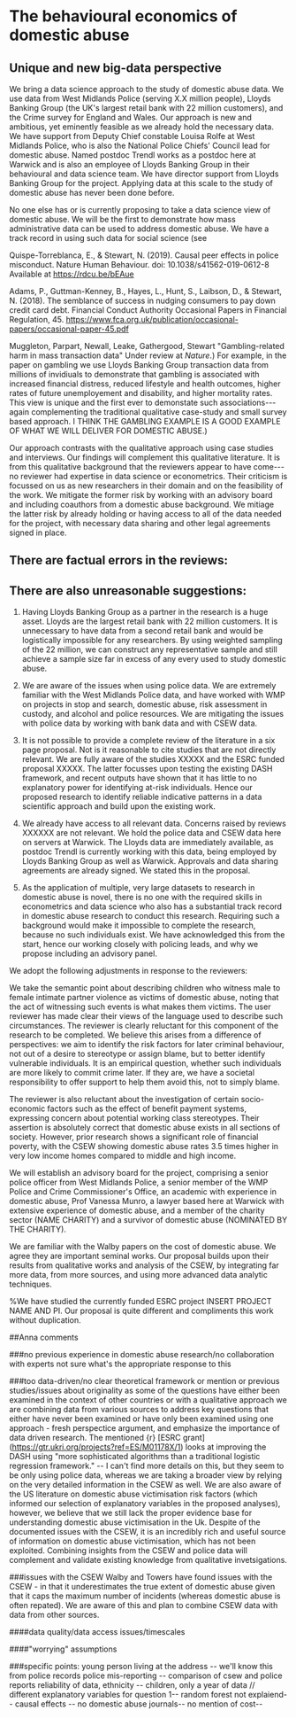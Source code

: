 # The behavioural economics of domestic abuse

## Unique and new big-data perspective

We bring a data science approach to the study of domestic abuse data. We use data from West Midlands Police (serving X.X million people), Lloyds Banking Group (the UK's largest retail bank with 22 million customers), and the Crime survey for England and Wales. Our approach is new and ambitious, yet eminently feasible as we already hold the necessary data. We have support from Deputy Chief constable Louisa Rolfe at West Midlands Police, who is also the National Police Chiefs' Council lead for domestic abuse. Named postdoc Trendl works as a postdoc here at Warwick and is also an employee of Lloyds Banking Group in their behavioural and data science team. We have director support from Lloyds Banking Group for the project. Applying data at this scale to the study of domestic abuse has never been done before. 

No one else has or is currently proposing to take a data science view of domestic abuse. We will be the first to demonstrate how mass administrative data can be used to address domestic abuse. We have a track record in using such data for social science (see 

Quispe-Torreblanca, E., & Stewart, N. (2019). Causal peer effects in police misconduct. Nature Human Behaviour. doi: 10.1038/s41562-019-0612-8 Available at https://rdcu.be/bEAue

Adams, P., Guttman-Kenney, B., Hayes, L., Hunt, S., Laibson, D., & Stewart, N. (2018). The semblance of success in nudging consumers to pay down credit card debt. Financial Conduct Authority Occasional Papers in Financial Regulation, 45. https://www.fca.org.uk/publication/occasional-papers/occasional-paper-45.pdf

Muggleton, Parpart, Newall, Leake, Gathergood, Stewart "Gambling-related harm in mass transaction data" Under review at _Nature_.) For example, in the paper on gambling we use Lloyds Banking Group transaction data from millions of invidiuals to demonstrate that gambling is associated with increased financial distress, reduced lifestyle and health outcomes, higher rates of future unemployement and disability, and higher mortality rates. This view is unique and the first ever to demonstate such associations---again complementing the traditional qualitative case-study and small survey based approach. I THINK THE GAMBLING EXAMPLE IS A GOOD EXAMPLE OF WHAT WE WILL DELIVER FOR DOMESTIC ABUSE.)

Our approach contrasts with the qualitative approach using case studies and interviews. Our findings will complement this qualitative literature. It is from this qualitative background that the reviewers appear to have come---no reviewer had expertise in data science or econometrics. Their criticism is focussed on us as new researchers in their domain and on the feasibility of the work. We mitigate the former risk by working with an advisory board and including coauthors from a domestic abuse background. We mitiage the latter risk by already holding or having access to all of the data needed for the project, with necessary data sharing and other legal agreements signed in place. 

## There are factual errors in the reviews:



## There are also unreasonable suggestions:

1. Having Lloyds Banking Group as a partner in the research is a huge asset. Lloyds are the largest retail bank with 22 million customers. It is unnecessary to have data from a second retail bank and would be logistically impossible for any researchers. By using weighted sampling of the 22 million, we can construct any representative sample and still achieve a sample size far in excess of any every used to study domestic abuse.

2. We are aware of the issues when using police data. We are extremely familiar with the West Midlands Police data, and have worked with WMP on projects in stop and search, domestic abuse, risk assessment in custody, and alcohol and police resources. We are mitigating the issues with police data by working with bank data and with CSEW data. 

3. It is not possible to provide a complete review of the literature in a six page proposal. Not is it reasonable to cite studies that are not directly relevant. We are fully aware of the studies XXXXX and the ESRC funded proposal XXXXX. The latter focusses upon testing the existing DASH framework, and recent outputs have shown that it has little to no explanatory power for identifying at-risk individuals. Hence our proposed research to identify reliable indicative patterns in a data scientific approach and build upon the existing work.

4. We already have access to all relevant data. Concerns raised by reviews XXXXXX are not relevant. We hold the police data and CSEW data here on servers at Warwick. The Lloyds data are immediately available, as postdoc Trendl is currently working with this data, being employed by Lloyds Banking Group as well as Warwick. Approvals and data sharing agreements are already signed. We stated this in the proposal.

5. As the application of multiple, very large datasets to research in domestic abuse is novel, there is no one with the required skills in econometrics and data science who also has a substantial track record in domestic abuse research to conduct this research. Requiring such a background would make it impossible to complete the research, because no such individuals exist. We have acknowledged this from the start, hence our working closely with policing leads, and why we propose including an advisory panel. 

We adopt the following adjustments in response to the reviewers:

We take the semantic point about describing children who witness male to female intimate partner violence as victims of domestic abuse, noting that the act of witnessing such events is what makes them victims. The user reviewer has made clear their views of the language used to describe such circumstances. The reviewer is clearly reluctant for this component of the research to be completed. We believe this arises from a difference of perspectives: we aim to identify the risk factors for later criminal behaviour, not out of a desire to stereotype or assign blame, but to better identify vulnerable individuals. It is an empirical question, whether such individuals are more likely to commit crime later. If they are, we have a societal responsibility to offer support to help them avoid this, not to simply blame. 

The reviewer is also reluctant about the investigation of certain socio-economic factors such as the effect of benefit payment systems, expressing concern about potential working class stereotypes. Their assertion is absolutely correct that domestic abuse exists in all sections of society. However, prior research shows a significant role of financial poverty, with the CSEW showing domestic abuse rates 3.5 times higher in very low income homes compared to middle and high income.

We will establish an advisory board for the project, comprising a senior police officer from West Midlands Police, a senior member of the WMP Police and Crime Commissioner's Office, an academic with experience in domestic abuse, Prof Vanessa Munro, a lawyer based here at Warwick with extensive experience of domestic abuse, and a member of the charity sector (NAME CHARITY) and a survivor of domestic abuse (NOMINATED BY THE CHARITY).

We are familiar with the Walby papers on the cost of domestic abuse. We agree they are important seminal works. Our proposal builds upon their results from qualitative works and analysis of the CSEW, by integrating far more data, from more sources, and using more advanced data analytic techniques.

%We have studied the currently funded ESRC project INSERT PROJECT NAME AND PI. Our proposal is quite different and compliments this work without duplication.

##Anna comments

###no previous experience in domestic abuse research/no collaboration with experts
not sure what's the appropriate response to this


###too data-driven/no clear theoretical framework or mention or previous studies/issues about originality as some of the questions have either been examined in the context of other countries or with a qualitative approach
we are combining data from various sources to address key questions that either have never been examined or have only been examined using one approach - fresh perspectice argument, and emphasize the importance of data driven research. The mentioned {r} [ESRC grant] (https://gtr.ukri.org/projects?ref=ES/M01178X/1) looks at improving the DASH using "more sophisticated algorithms than a traditional logistic regression framework." -- I can't find more details on this, but they seem to be only using police data, whereas we are taking a broader view by relying on the very detailed information in the CSEW as well. We are also aware of the US literature on domestic abuse victimisation risk factors (which informed our selection of explanatory variables in the proposed analyses), however, we believe that we still lack the proper evidence base for understanding domestic abuse victimisation in the Uk. Despite of the documented issues with the CSEW, it is an incredibly rich and useful source of information on domestic abuse victimisation, which has not been exploited. Combining insights from the CSEW and police data will complement and validate existing knowledge from qualitative invetsigations.

###issues with the CSEW
Walby and Towers have found issues with the CSEW - in that it underestimates the true extent of domestic abuse given that it caps the maximum number of incidents (whereas domestic abuse is often repated). We are aware of this and plan to combine CSEW data with data from other sources.

####data quality/data access issues/timescales


####"worrying" assumptions


###specific points: 
young person living at the address -- we'll know this from police records
police mis-reporting -- comparison of csew and police reports
reliability of data, ethnicity -- 
children, only a year of data //
different explanatory variables for question 1--
random forest not explaiend--
causal effects --
no domestic abuse journals--
no mention of cost--











